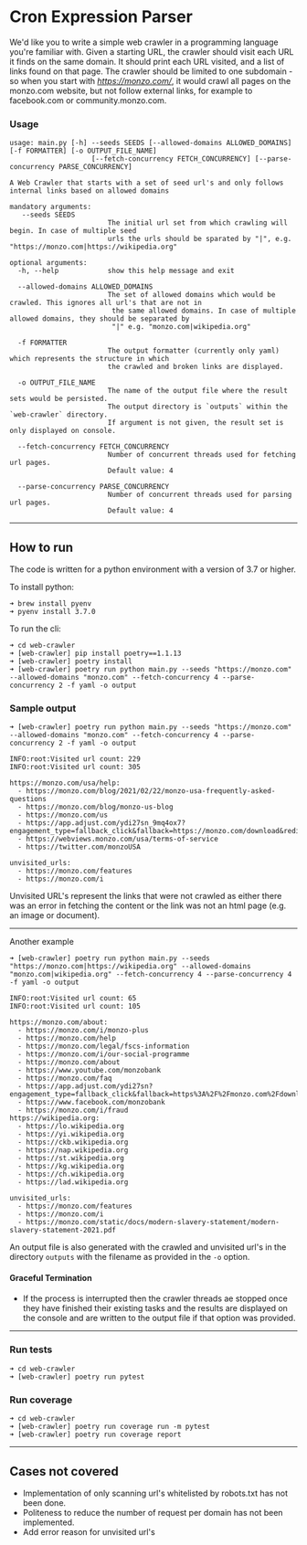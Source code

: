 # Cron Expression Parser

We'd like you to write a simple web crawler in a programming language you're familiar with. 
Given a starting URL, the crawler should visit each URL it finds on the same domain. It should print each URL visited, 
and a list of links found on that page. The crawler should be limited to one subdomain - so when you start with 
*https://monzo.com/*, it would crawl all pages on the monzo.com website, 
but not follow external links, for example to facebook.com or community.monzo.com.

### Usage
```shell
usage: main.py [-h] --seeds SEEDS [--allowed-domains ALLOWED_DOMAINS] [-f FORMATTER] [-o OUTPUT_FILE_NAME] 
                    [--fetch-concurrency FETCH_CONCURRENCY] [--parse-concurrency PARSE_CONCURRENCY]

A Web Crawler that starts with a set of seed url's and only follows internal links based on allowed domains

mandatory arguments:
   --seeds SEEDS
                        The initial url set from which crawling will begin. In case of multiple seed
                        urls the urls should be sparated by "|", e.g. "https://monzo.com|https://wikipedia.org"

optional arguments:
  -h, --help            show this help message and exit
                        
  --allowed-domains ALLOWED_DOMAINS
                        The set of allowed domains which would be crawled. This ignores all url's that are not in
                         the same allowed domains. In case of multiple allowed domains, they should be separated by
                         "|" e.g. "monzo.com|wikipedia.org"
                         
  -f FORMATTER
                        The output formatter (currently only yaml) which represents the structure in which 
                        the crawled and broken links are displayed.
                        
  -o OUTPUT_FILE_NAME 
                        The name of the output file where the result sets would be persisted.
                        The output directory is `outputs` within the `web-crawler` directory.
                        If argument is not given, the result set is only displayed on console.
  
  --fetch-concurrency FETCH_CONCURRENCY
                        Number of concurrent threads used for fetching url pages. 
                        Default value: 4
                        
  --parse-concurrency PARSE_CONCURRENCY
                        Number of concurrent threads used for parsing url pages.
                        Default value: 4
```
---
## How to run
The code is written for a python environment with a version of 3.7 or higher.

To install python:
```shell
➜ brew install pyenv
➜ pyenv install 3.7.0
```

To run the cli:
```shell
➜ cd web-crawler
➜ [web-crawler] pip install poetry==1.1.13
➜ [web-crawler] poetry install
➜ [web-crawler] poetry run python main.py --seeds "https://monzo.com" --allowed-domains "monzo.com" --fetch-concurrency 4 --parse-concurrency 2 -f yaml -o output
```
### Sample output
```shell
➜ [web-crawler] poetry run python main.py --seeds "https://monzo.com" --allowed-domains "monzo.com" --fetch-concurrency 4 --parse-concurrency 2 -f yaml -o output

INFO:root:Visited url count: 229
INFO:root:Visited url count: 305

https://monzo.com/usa/help:
  - https://monzo.com/blog/2021/02/22/monzo-usa-frequently-asked-questions
  - https://monzo.com/blog/monzo-us-blog
  - https://monzo.com/us
  - https://app.adjust.com/ydi27sn_9mq4ox7?engagement_type=fallback_click&fallback=https://monzo.com/download&redirect_macos=https://monzo.com/download
  - https://webviews.monzo.com/usa/terms-of-service
  - https://twitter.com/monzoUSA

unvisited_urls:
  - https://monzo.com/features
  - https://monzo.com/i
```
Unvisited URL's represent the links that were not crawled as either there was an 
error in fetching the content or the link was not an html page (e.g. an image or document).

-----
Another example
```shell
➜ [web-crawler] poetry run python main.py --seeds "https://monzo.com|https://wikipedia.org" --allowed-domains "monzo.com|wikipedia.org" --fetch-concurrency 4 --parse-concurrency 4 -f yaml -o output

INFO:root:Visited url count: 65
INFO:root:Visited url count: 105

https://monzo.com/about:
  - https://monzo.com/i/monzo-plus
  - https://monzo.com/help
  - https://monzo.com/legal/fscs-information
  - https://monzo.com/i/our-social-programme
  - https://monzo.com/about
  - https://www.youtube.com/monzobank
  - https://monzo.com/faq
  - https://app.adjust.com/ydi27sn?engagement_type=fallback_click&fallback=https%3A%2F%2Fmonzo.com%2Fdownload&redirect_macos=https%3A%2F%2Fmonzo.com%2Fdownload
  - https://www.facebook.com/monzobank
  - https://monzo.com/i/fraud
https://wikipedia.org:
  - https://lo.wikipedia.org
  - https://yi.wikipedia.org
  - https://ckb.wikipedia.org
  - https://nap.wikipedia.org
  - https://st.wikipedia.org
  - https://kg.wikipedia.org
  - https://ch.wikipedia.org
  - https://lad.wikipedia.org

unvisited_urls:
  - https://monzo.com/features
  - https://monzo.com/i
  - https://monzo.com/static/docs/modern-slavery-statement/modern-slavery-statement-2021.pdf
```

An output file is also generated with the crawled and unvisited url's in the directory `outputs` 
with the filename as provided in the `-o` option.

#### Graceful Termination
- If the process is interrupted then the crawler threads ae stopped once they have finished 
their existing tasks and the results are displayed on the console and are written
to the output file if that option was provided.
---
### Run tests
```
➜ cd web-crawler
➜ [web-crawler] poetry run pytest
```

### Run coverage
```
➜ cd web-crawler
➜ [web-crawler] poetry run coverage run -m pytest
➜ [web-crawler] poetry run coverage report
```

---
## Cases not covered
- Implementation of only scanning url's whitelisted by robots.txt has not been done.
- Politeness to reduce the number of request per domain has not been implemented.
- Add error reason for unvisited url's
